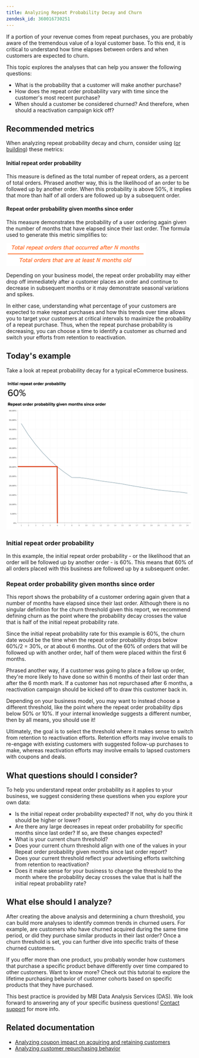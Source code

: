 ```yaml
---
title: Analyzing Repeat Probability Decay and Churn
zendesk_id: 360016730251
---
```


If a portion of your revenue comes from repeat purchases, you are probably aware of the tremendous value of a loyal customer base. To this end, it is critical to understand how time elapses between orders and when customers are expected to churn.

This topic explores the analyses that can help you answer the following questions:

* What is the probability that a customer will make another purchase?
* How does the repeat order probability vary with time since the customer's most recent purchase?
* When should a customer be considered churned? And therefore, when should a reactivation campaign kick off?

## Recommended metrics

When analyzing repeat probability decay and churn, consider using ([or building](../../data-user/reports/ess-manage-data-metrics.md)) these metrics:

#### Initial repeat order probability

This measure is defined as the total number of repeat orders, as a percent of total orders. Phrased another way, this is the likelihood of an order to be followed up by another order. When this probability is above 50%, it implies that more than half of all orders are followed up by a subsequent order.

#### Repeat order probability given months since order

This measure demonstrates the probability of a user ordering again given the number of months that have elapsed since their last order. The formula used to generate this metric simplifies to:

![Repeat probability formula](../../assets/Repeat_probability_formula.png)

Depending on your business model, the repeat order probability may either drop off immediately after a customer places an order and continue to decrease in subsequent months or it may demonstrate seasonal variations and spikes.

In either case, understanding what percentage of your customers are expected to make repeat purchases and how this trends over time allows you to target your customers at critical intervals to maximize the probability of a repeat purchase. Thus, when the repeat purchase probability is decreasing, you can choose a time to identify a customer as churned and switch your efforts from retention to reactivation.

## Today's example

Take a look at repeat probability decay for a typical eCommerce business.

![Initial repeat order probability repeat order probability given months since order.](../../assets/Order_probability_reports.png)

### Initial repeat order probability

In this example, the initial repeat order probability - or the likelihood that an order will be followed up by another order - is 60%. This means that 60% of all orders placed with this business are followed up by a subsequent order.

### Repeat order probability given months since order

This report shows the probability of a customer ordering again given that a number of months have elapsed since their last order. Although there is no singular definition for the churn threshold given this report, we recommend defining churn as the point where the probability decay crosses the value that is half of the initial repeat probability rate.

Since the initial repeat probability rate for this example is 60%, the churn date would be the time when the repeat order probability drops below 60%/2 = 30%, or at about 6 months. Out of the 60% of orders that will be followed up with another order, half of them were placed within the first 6 months.

Phrased another way, if a customer was going to place a follow up order, they're more likely to have done so within 6 months of their last order than after the 6 month mark. If a customer has not repurchased after 6 months, a reactivation campaign should be kicked off to draw this customer back in.

Depending on your business model, you may want to instead choose a different threshold, like the point where the repeat order probability dips below 50% or 10%. If your internal knowledge suggests a different number, then by all means, you should use it!

Ultimately, the goal is to select the threshold where it makes sense to switch from retention to reactivation efforts. Retention efforts may involve emails to re-engage with existing customers with suggested follow-up purchases to make, whereas reactivation efforts may involve emails to lapsed customers with coupons and deals.

## What questions should I consider?

To help you understand repeat order probability as it applies to your business, we suggest considering these questions when you explore your own data:

* Is the initial repeat order probability expected? If not, why do you think it should be higher or lower?
* Are there any large decreases in repeat order probability for specific months since last order? If so, are these changes expected?
* What is your current churn threshold?
* Does your current churn threshold align with one of the values in your Repeat order probability given months since last order report?
* Does your current threshold reflect your advertising efforts switching from retention to reactivation?
* Does it make sense for your business to change the threshold to the month where the probability decay crosses the value that is half the initial repeat probability rate?

## What else should I analyze?

After creating the above analysis and determining a churn threshold, you can build more analyses to identify common trends in churned users. For example, are customers who have churned acquired during the same time period, or did they purchase similar products in their last order? Once a churn threshold is set, you can further dive into specific traits of these churned customers.

If you offer more than one product, you probably wonder how customers that purchase a specific product behave differently over time compared to other customers. Want to know more? Check out this tutorial to explore the lifetime purchasing behavior of customer cohorts based on specific products that they have purchased.

This best practice is provided by MBI Data Analysis Services (DAS). We look forward to answering any of your specific business questions! [Contact support](../../getting-started/support.md) for more info.

## Related documentation

* [Analyzing coupon impact on acquiring and retaining customers](../analysis/coupon-impact.md)
* [Analyzing customer repurchasing behavior](../analysis/repurchase-behavior.md)
